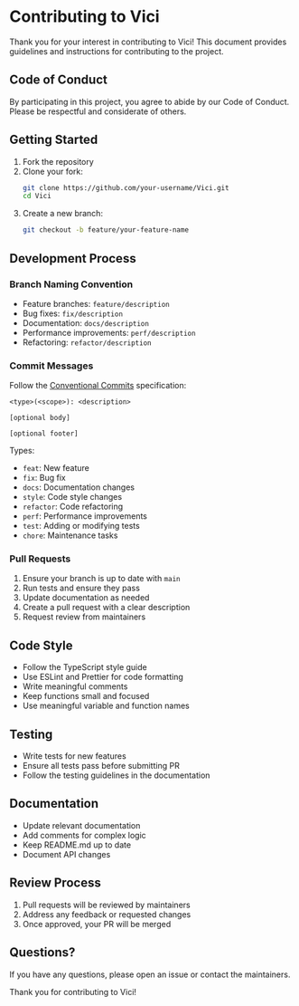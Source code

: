 # Contributing to Vici

Thank you for your interest in contributing to Vici! This document provides guidelines and instructions for contributing to the project.

## Code of Conduct

By participating in this project, you agree to abide by our Code of Conduct. Please be respectful and considerate of others.

## Getting Started

1. Fork the repository
2. Clone your fork:
   ```bash
   git clone https://github.com/your-username/Vici.git
   cd Vici
   ```
3. Create a new branch:
   ```bash
   git checkout -b feature/your-feature-name
   ```

## Development Process

### Branch Naming Convention

- Feature branches: `feature/description`
- Bug fixes: `fix/description`
- Documentation: `docs/description`
- Performance improvements: `perf/description`
- Refactoring: `refactor/description`

### Commit Messages

Follow the [Conventional Commits](https://www.conventionalcommits.org/) specification:

```
<type>(<scope>): <description>

[optional body]

[optional footer]
```

Types:
- `feat`: New feature
- `fix`: Bug fix
- `docs`: Documentation changes
- `style`: Code style changes
- `refactor`: Code refactoring
- `perf`: Performance improvements
- `test`: Adding or modifying tests
- `chore`: Maintenance tasks

### Pull Requests

1. Ensure your branch is up to date with `main`
2. Run tests and ensure they pass
3. Update documentation as needed
4. Create a pull request with a clear description
5. Request review from maintainers

## Code Style

- Follow the TypeScript style guide
- Use ESLint and Prettier for code formatting
- Write meaningful comments
- Keep functions small and focused
- Use meaningful variable and function names

## Testing

- Write tests for new features
- Ensure all tests pass before submitting PR
- Follow the testing guidelines in the documentation

## Documentation

- Update relevant documentation
- Add comments for complex logic
- Keep README.md up to date
- Document API changes

## Review Process

1. Pull requests will be reviewed by maintainers
2. Address any feedback or requested changes
3. Once approved, your PR will be merged

## Questions?

If you have any questions, please open an issue or contact the maintainers.

Thank you for contributing to Vici! 